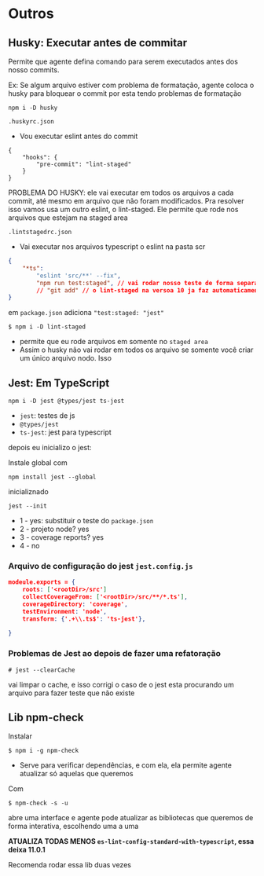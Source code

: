 # Outros

## Husky: Executar antes de commitar

Permite que agente defina comando para serem executados antes dos nosso commits.

Ex: Se algum arquivo estiver com problema de formatação, agente coloca o husky para bloquear o commit por esta tendo problemas de formatação

```
npm i -D husky
```

`.huskyrc.json`

+ Vou executar eslint antes do commit
````
{
	"hooks": {
		"pre-commit": "lint-staged"
	}
}
````

PROBLEMA DO HUSKY: ele vai executar em todos os arquivos a cada commit, até mesmo em arquivo que não foram modificados. Pra resolver isso vamos usa um outro eslint, o lint-staged. Ele permite que rode nos arquivos que estejam na staged area

`.lintstagedrc.json`

+ Vai executar nos arquivos typescript o eslint na pasta scr
````json
{
	"*ts":
		"eslint 'src/**' --fix",
		"npm run test:staged", // vai rodar nosso teste de forma separada. Assim nao vai passar commit com teste falhando
		// "git add" // o lint-staged na versoa 10 ja faz automaticamente git add, enao nao use pois vao dar warning
}

````

em `package.json` adiciona `"test:staged: "jest"`

```
$ npm i -D lint-staged
```


+ permite que eu rode arquivos em somente no `staged area`
+ Assim o husky não vai rodar em todos os arquivo se somente você criar um único arquivo nodo. Isso

## Jest: Em TypeScript

```
npm i -D jest @types/jest ts-jest
```

+ `jest`: testes de js
+ `@types/jest`
+ `ts-jest`: jest para typescript

depois eu inicializo o jest:

Instale global com

`npm install jest --global`

inicializnado

```
jest --init
```

+ 1 - yes: substituir o teste do `package.json`
+ 2 - projeto node? yes
+ 3 - coverage reports? yes
+ 4 - no

### Arquivo de configuração do jest `jest.config.js`

```json
modeule.exports = {
	roots: ['<rootDir>/src']
	collectCoverageFrom: ['<rootDir>/src/**/*.ts'],
	coverageDirectory: 'coverage',
	testEnvironment: 'node',
	transform: {'.+\\.ts$': 'ts-jest'},
	
}
```

### Problemas de Jest ao depois de fazer uma refatoração

```
# jest --clearCache
```

 vai limpar o cache, e isso corrigi o caso de o jest esta procurando um arquivo para fazer teste que não existe

##  Lib npm-check

Instalar

```
$ npm i -g npm-check
```

+ Serve para verificar dependências, e com ela, ela permite agente atualizar só aquelas que queremos

Com

```
$ npm-check -s -u
```

abre uma interface e agente pode atualizar as bibliotecas que queremos de forma interativa, escolhendo uma a uma

**ATUALIZA TODAS MENOS  `es-lint-config-standard-with-typescript`, essa deixa 11.0.1**

Recomenda rodar essa lib duas vezes